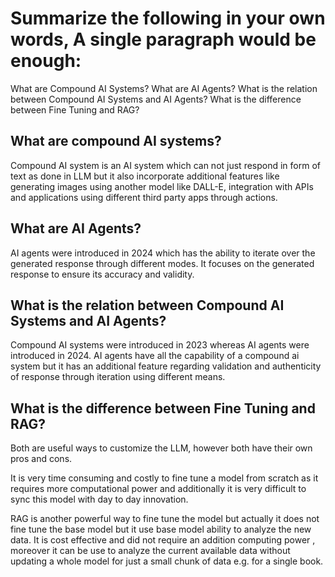 # Summarize the following in your own words, A single paragraph would be enough:
What are Compound AI Systems?
What are AI Agents?
What is the relation between Compound AI Systems and AI Agents?
What is the difference between Fine Tuning and RAG?



## What are compound AI systems?
Compound AI system is an AI system which can not just respond in form of text as done in LLM but it also incorporate additional features like generating images using another model like DALL-E, integration with APIs and applications using  different third party apps through actions.


## What are AI Agents?
AI agents were introduced in 2024 which has the ability to iterate over the generated response through different modes. It focuses on the generated response to ensure its accuracy and validity.


## What is the relation between Compound AI Systems and AI Agents?
Compound AI systems were introduced in 2023 whereas AI agents were introduced in 2024.
AI agents have all the capability of a compound ai system but it has an additional feature regarding validation and authenticity of response through iteration using different means.


## What is the difference between Fine Tuning and RAG?
Both are useful ways to customize the LLM, however both have their own pros and cons.

It is very time consuming and costly to fine tune a model from scratch as it requires more computational power and additionally it is very difficult to sync this model with day to day innovation.

RAG is another powerful way to fine tune the model but actually it does not fine tune the base model but it use base model ability to analyze the new data. It is cost effective and did not require an addition computing power , moreover it can be use to analyze the current available data without updating a whole model for just a small chunk of data e.g. for a single book.

